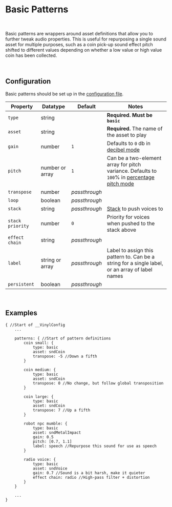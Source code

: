 # Basic Patterns

&nbsp;

Basic patterns are wrappers around asset definitions that allow you to further tweak audio properties. This is useful for repurposing a single sound asset for multiple purposes, such as a coin pick-up sound effect pitch shifted to different values depending on whether a low value or high value coin has been collected.

&nbsp;

## Configuration

Basic patterns should be set up in the [configuration file](Config-File).

|Property        |Datatype        |Default      |Notes                                                                                                      |
|----------------|----------------|-------------|-----------------------------------------------------------------------------------------------------------|
|`type`          |string          |             |**Required. Must be `basic`**                                                                              |
|`asset`         |string          |             |**Required.** The name of the asset to play                                                                |
|`gain`          |number          |`1`          |Defaults to `0` db in [decibel mode](Config-Macros)                                                        |
|`pitch`         |number or array |`1`          |Can be a two-element array for pitch variance. Defaults to `100`% in [percentage pitch mode](Config-Macros)|
|`transpose`     |number          |*passthrough*|                                                                                                           |
|`loop`          |boolean         |*passthrough*|                                                                                                           |
|`stack`         |string          |*passthrough*|[Stack](Stacks) to push voices to                                                                          |
|`stack priority`|number          |`0`          |Priority for voices when pushed to the stack above                                                         |
|`effect chain`  |string          |*passthrough*|                                                                                                           |
|`label`         |string or array |*passthrough*|Label to assign this pattern to. Can be a string for a single label, or an array of label names            |
|`persistent`    |boolean         |*passthrough*|                                                                                                           |

&nbsp;

## Examples

```
{ //Start of __VinylConfig
	...
    
	patterns: { //Start of pattern definitions
        coin small: {
        	type: basic
        	asset: sndCoin
        	transpose: -5 //Down a fifth
        }

        coin medium: {
        	type: basic
        	asset: sndCoin
        	transpose: 0 //No change, but follow global transposition
        }

        coin large: {
        	type: basic
        	asset: sndCoin
        	transpose: 7 //Up a fifth
        }

        robot npc mumble: {
        	type: basic
        	asset: sndMetalImpact
        	gain: 0.5
        	pitch: [0.7, 1.1]
        	label: speech //Repurpose this sound for use as speech
        }

        radio voice: {
        	type: basic
        	asset: sndVoice
        	gain: 0.7 //Sound is a bit harsh, make it quieter
        	effect chain: radio //High-pass filter + distortion
        }
	}

	...
}
```